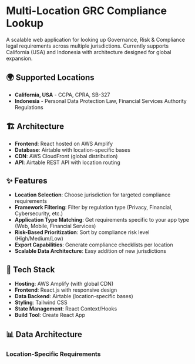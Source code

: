 # Multi-Location GRC Compliance Lookup

A scalable web application for looking up Governance, Risk & Compliance legal requirements across multiple jurisdictions. Currently supports California (USA) and Indonesia with architecture designed for global expansion.

## 🌍 Supported Locations
- **California, USA** - CCPA, CPRA, SB-327
- **Indonesia** - Personal Data Protection Law, Financial Services Authority Regulations

## 🏗️ Architecture
- **Frontend**: React hosted on AWS Amplify
- **Database**: Airtable with location-specific bases
- **CDN**: AWS CloudFront (global distribution)
- **API**: Airtable REST API with location routing

## ✨ Features
- **Location Selection**: Choose jurisdiction for targeted compliance requirements
- **Framework Filtering**: Filter by regulation type (Privacy, Financial, Cybersecurity, etc.)
- **Application Type Matching**: Get requirements specific to your app type (Web, Mobile, Financial Services)
- **Risk-Based Prioritization**: Sort by compliance risk level (High/Medium/Low)
- **Export Capabilities**: Generate compliance checklists per location
- **Scalable Data Architecture**: Easy addition of new jurisdictions

## 🚀 Tech Stack
- **Hosting**: AWS Amplify (with global CDN)
- **Frontend**: React.js with responsive design
- **Data Backend**: Airtable (location-specific bases)
- **Styling**: Tailwind CSS
- **State Management**: React Context/Hooks
- **Build Tool**: Create React App

## 📊 Data Architecture

### Location-Specific Requirements
